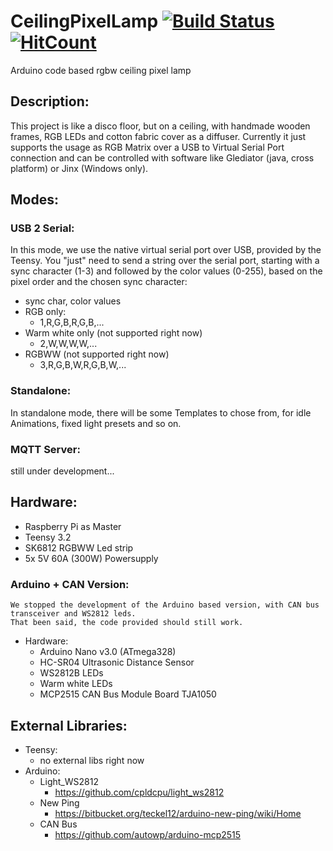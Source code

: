 # CeilingPixelLamp [![Build Status](https://travis-ci.org/c3e/CeilingPixelLamp.png?branch=master)](https://travis-ci.org/c3e/CeilingPixelLamp) [![HitCount](http://hits.dwyl.com/c3e/CeilingPixelLamp.svg)](http://hits.dwyl.com/c3e/CeilingPixelLamp)
Arduino code based rgbw ceiling pixel lamp

## Description:
This project is like a disco floor, but on a ceiling, with handmade wooden frames, RGB LEDs and cotton fabric cover as a diffuser.
Currently it just supports the usage as RGB Matrix over a USB to Virtual Serial Port connection
and can be controlled with software like Glediator (java, cross platform) or Jinx (Windows only).

## Modes:

### USB 2 Serial:
In this mode, we use the native virtual serial port over USB, provided by the Teensy.
You "just" need to send a string over the serial port, 
starting with a sync character (1-3) and followed by the color values (0-255), 
based on the pixel order and the chosen sync character:
- sync char, color values
- RGB only:
  - 1,R,G,B,R,G,B,...
- Warm white only (not supported right now)
  - 2,W,W,W,W,...
- RGBWW (not supported right now)
  - 3,R,G,B,W,R,G,B,W,...

### Standalone:
In standalone mode, 
there will be some Templates to chose from, for idle Animations, fixed light presets and so on.

### MQTT Server:
still under development...

## Hardware:
- Raspberry Pi as Master
- Teensy 3.2
- SK6812 RGBWW Led strip
- 5x 5V 60A (300W) Powersupply

### Arduino + CAN Version:
```
We stopped the development of the Arduino based version, with CAN bus transceiver and WS2812 leds.
That been said, the code provided should still work.
```
- Hardware:
  - Arduino Nano v3.0 (ATmega328)
  - HC-SR04 Ultrasonic Distance Sensor
  - WS2812B LEDs
  - Warm white LEDs
  - MCP2515 CAN Bus Module Board TJA1050

## External Libraries:
- Teensy:
  - no external libs right now
- Arduino:
  - Light_WS2812 
    - https://github.com/cpldcpu/light_ws2812
  - New Ping
    - https://bitbucket.org/teckel12/arduino-new-ping/wiki/Home
  - CAN Bus
    - https://github.com/autowp/arduino-mcp2515
